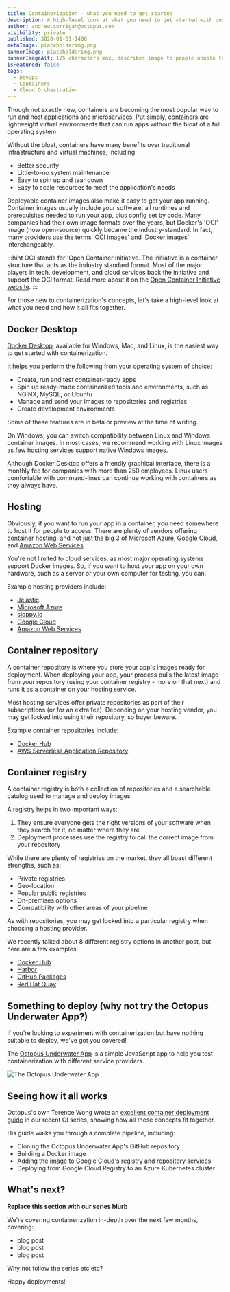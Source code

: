 ```yaml
---
title: Containerization - what you need to get started
description: A high-level look at what you need to get started with containerization
author: andrew.corrigan@octopus.com
visibility: private
published: 3020-01-01-1400
metaImage: placeholderimg.png
bannerImage: placeholderimg.png
bannerImageAlt: 125 characters max, describes image to people unable to see it.
isFeatured: false
tags: 
  - DevOps
  - Containers
  - Cloud Orchestration
---
```


Though not exactly new, containers are becoming the most popular way to run and host applications and microservices. Put simply, containers are lightweight virtual environments that can run apps without the bloat of a full operating system.

Without the bloat, containers have many benefits over traditional infrastructure and virtual machines, including:

- Better security
- Little-to-no system maintenance
- Easy to spin up and tear down
- Easy to scale resources to meet the application's needs

Deployable container images also make it easy to get your app running. Container images usually include your software, all runtimes and prerequisites needed to run your app, plus config set by code. Many companies had their own image formats over the years, but Docker's 'OCI' image (now open-source) quickly became the industry-standard. In fact, many providers use the terms 'OCI images' and 'Docker images' interchangeably.

:::hint
OCI stands for 'Open Container Initiative. The initiative is a container structure that acts as the industry standard format. Most of the major players in tech, development, and cloud services back the initiative and support the OCI format. Read more about it on the [Open Container Initiative website](https://opencontainers.org/).
:::

For those new to containerization's concepts, let's take a high-level look at what you need and how it all fits together.

## Docker Desktop

[Docker Desktop](https://www.docker.com/products/docker-desktop/), available for Windows, Mac, and Linux, is the easiest way to get started with containerization.

It helps you perform the following from your operating system of choice:

- Create, run and test container-ready apps
- Spin up ready-made containerized tools and environments, such as NGINX, MySQL, or Ubuntu
- Manage and send your images to repositories and registries
- Create development environments

Some of these features are in beta or preview at the time of writing.

On Windows, you can switch compatibility between Linux and Windows container images. In most cases, we recommend working with Linux images as few hosting services support native Windows images.

Although Docker Desktop offers a friendly graphical interface, there is a monthly fee for companies with more than 250 employees. Linux users comfortable with command-lines can continue working with containers as they always have.

## Hosting

Obviously, if you want to run your app in a container, you need somewhere to host it for people to access. There are plenty of vendors offering container hosting, and not just the big 3 of [Microsoft Azure](https://azure.microsoft.com/), [Google Cloud](https://cloud.google.com/), and [Amazon Web Services](https://aws.amazon.com/).

You're not limited to cloud services, as most major operating systems support Docker images. So, if you want to host your app on your own hardware, such as a server or your own computer for testing, you can.

Example hosting providers include:

- [Jelastic](https://jelastic.com/docker/)
- [Microsoft Azure](https://azure.microsoft.com/)
- [sloppy.io](https://sloppy.io/en/)
- [Google Cloud](https://cloud.google.com/)
- [Amazon Web Services](https://aws.amazon.com/)

## Container repository

A container repository is where you store your app's images ready for deployment. When deploying your app, your process pulls the latest image from your repository (using your container registry - more on that next) and runs it as a container on your hosting service.

Most hosting services offer private repositories as part of their subscriptions (or for an extra fee). Depending on your hosting vendor, you may get locked into using their repository, so buyer beware.

Example container repositories include:

- [Docker Hub](https://www.docker.com/products/docker-hub/)
- [AWS Serverless Application Repository](https://aws.amazon.com/serverless/serverlessrepo/?nc2=type_a)

## Container registry

A container registry is both a collection of repositories and a searchable catalog used to manage and deploy images.

A registry helps in two important ways:

1. They ensure everyone gets the right versions of your software when they search for it, no matter where they are
2. Deployment processes use the registry to call the correct image from your repository

While there are plenty of registries on the market, they all boast different strengths, such as:  

- Private registries
- Geo-location
- Popular public registries
- On-premises options
- Compatibility with other areas of your pipeline

As with repositories, you may get locked into a particular registry when choosing a hosting provider.

We recently talked about 8 different registry options in another post, but here are a few examples:

- [Docker Hub](https://hub.docker.com/)
- [Harbor](https://goharbor.io/)
- [GitHub Packages](https://docs.github.com/en/packages/working-with-a-github-packages-registry/working-with-the-container-registry)
- [Red Hat Quay](https://www.redhat.com/en/technologies/cloud-computing/quay)

## Something to deploy (why not try the Octopus Underwater App?)

If you're looking to experiment with containerization but have nothing suitable to deploy, we've got you covered!

The [Octopus Underwater App](https://github.com/OctopusSamples/octopus-underwater-app) is a simple JavaScript app to help you test containerization with different service providers.

![The Octopus Underwater App](/octopus-underwater-app.png)

## Seeing how it all works

Octopus's own Terence Wong wrote an [excellent container deployment guide](https://octopus.com/blog/deploying-java-app-docker-google-azure) in our recent CI series, showing how all these concepts fit together.

His guide walks you through a complete pipeline, including:

- Cloning the Octopus Underwater App's GitHub repository
- Building a Docker image
- Adding the image to Google Cloud's registry and repository services
- Deploying from Google Cloud Registry to an Azure Kubernetes cluster

## What's next?

**Replace this section with our series blurb**

We're covering containerization in-depth over the next few months, covering:  

- blog post
- blog post
- blog post
  
Why not follow the series etc etc?

Happy deployments!